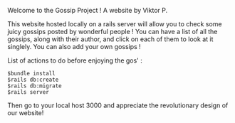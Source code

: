 Welcome to the Gossip Project ! A website by Viktor P.

This website hosted locally on a rails server will allow you to check some juicy gossips posted by wonderful people ! You can have a list of all the gossips, along with their author, and click on each of them to look at it singlely. You can also add your own gossips !

List of actions to do before enjoying the gos' :

    $bundle install
    $rails db:create
    $rails db:migrate
    $rails server

Then go to your local host 3000 and appreciate the revolutionary design of our website!
